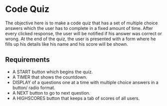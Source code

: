 # Code Quiz
 The objective here is to make a code quiz that has a set of multiple choice answers which the user has to complete in a fixed amount of time. After every clicked response, the user will be notified if his answer was correct or wrong. At the end of the quiz, the user is presented with a form where he fills up his details like his name and his score will be shown.

 ## Requirements

 * A START button which begins the quiz.
 * A TIMER that shows the countdown.
 * DISPLAY of a questions one at a time with multiple choice answers in a button/ radio format.
 * A NEXT button to go to next question.
 * A HIGHSCORES button that keeps a tab of scores of all users.



